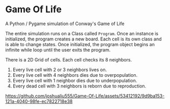 # Game Of Life
A Python / Pygame simulation of Conway's Game of Life

The entire simulation runs on a Class called `Program`. Once an instance is initialized, the program creates a new board. Each cell is its own class and is able to change states. 
Once initialized, the program object begins an infinite while loop until the user exits the program.

There is a 2D Grid of cells. Each cell checks its 8 neighbors. 

1) Every live cell with 2 or 3 neighbors lives on.
2) Every live cell with 4 neighbors dies due to overpopulation.
3) Every live cell with 1 neighbor dies due to underpopulation.
4) Every dead cell with 3 neighbors is reborn due to reproduction.

https://github.com/joshualiu555/Game-Of-Life/assets/53412192/9d9ba153-121a-4040-98fe-ec7822718e38
